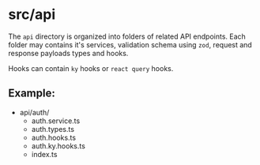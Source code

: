 # src/api

The `api` directory is organized into folders of related API endpoints. Each folder may contains it's services, validation schema using `zod`, request and response payloads types and hooks.

Hooks can contain `ky` hooks or `react query` hooks.

## Example:

- api/auth/
  - auth.service.ts
  - auth.types.ts
  - auth.hooks.ts
  - auth.ky.hooks.ts
  - index.ts
